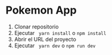 # Pokemon App

1. Clonar repositorio
2. Ejecutar ``` yarn install``` o ```npm install```
3. Abrir el URL del proyecto
4. Ejecutar ``` yarn dev``` o ```npm run dev```
